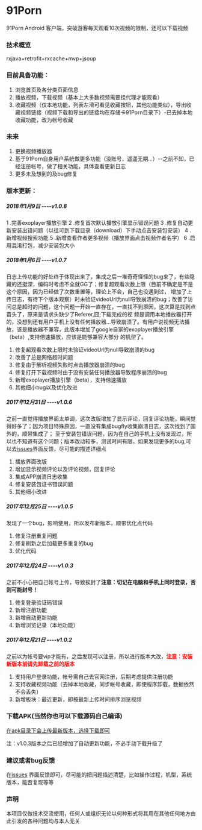 # 91Porn
91Porn Android 客户端，突破游客每天观看10次视频的限制，还可以下载视频

### 技术概览
rxjava+retrofit+rxcache+mvp+jsoup

### 目前具备功能：
1. 浏览首页及各分类页面信息
2. 播放视频，下载视频（基本上大多数视频需要挂代理才能观看）
3. 收藏视频（仅本地功能，列表左滑可看见收藏按钮，其他功能类似），导出收藏视频链接（视频下载和导出的链接均在存储卡91Porn目录下）-已去掉本地收藏功能，改为帐号收藏

### 未来
1. 更换视频播放器
2. 基于91Porn自身用户系统做更多功能（没账号，遥遥无期...）--之前不知，已经注册帐号，做了相关功能，具体查看更新日志
3. 更多未及想到的及bug修复

### 版本更新：

##### 2018年1月9日    ----v1.0.8

1 .完善exoplayer播放引擎
2 .修复首次默认播放引擎显示错误问题
3 .修复自动更新安装出错问题（以往可到下载目录（download）下手动点击安装包安装）
4 .新增视频搜索功能
5 .新增查看作者更多视频（播放界面点击视频作者名字）
6 .启用混淆打包，减少安装包大小


##### 2018年1月6日    ----v1.0.7
日志上传功能的好处终于体现出来了，集成之后一堆奇奇怪怪的bug来了，有些隐藏的还挺深，编码时考虑不全就GG了；修复超观看次数上限（目前不确定是不是这个原因，因为已经做了次数重置等，理论上不会，自己也没遇到过，
增加了上传日志，有待下个版本观察）时未验证videoUrl为null导致崩溃的bug；改善了访问总是超时的问题，这个问题一开始一直存在，一直找不到原因，这次算是找到点苗头了，原来是请求头缺少了Referer,囧;下载完成的视
频是调用本地播放器打开的，没想到还有用户手机上没有任何播放器...导致崩溃了。有用户说视频无法播放，该是播放器不兼容，此版本增加了google自家的exoplayer播放引擎（beta）,支持倍速播放，应该是能够兼容大部分
的机型了。

1. 修复超观看次数上限时未验证videoUrl为null导致崩溃的bug
2. 改善了总是网络超时问题
3. 修复由于解析视频失败时点击播放器崩溃的bug
4. 修复打开下载视频时由于没有安装任何播放器导致程序崩溃的bug
5. 新增exoplayer播放引擎（beta），支持倍速播放
6. 其他细小bug以及优化改进

##### 2017年12月31日    ----v1.0.6
之前一直觉得播放界面太单调，这次改版增加了显示评论，回复评论功能，瞬间觉得好多了；因为项目特殊原因，一直没有集成bugfly收集崩溃日志，这次找到了国外的，顺带集成了；
至于安装包错误问题，因为在自己的手机上没有发现过，所以也不知道有这个问题；版本改动较多，测试时间有限，如果发现更多的bug,可以去[issues](https://github.com/techGay/91porn/issues)界面反馈，尽可能的描述详细点

1. 播放界面改版
2. 增加显示视频评论以及评论视频，回复评论
3. 集成APP崩溃日志收集
4. 修复安装包证书错误问题
5. 其他细小改进

##### 2017年12月25日    ----v1.0.5
发现了一个bug，影响使用，所以发布新版本，顺带优化点代码
1. 修复注册重复问题
2. 修复刷新之后加载更多重复的bug
3. 优化代码

##### 2017年12月24日    ----v1.0.3
之前不小心把自己帐号上传，导致挨封了**注意：切记在电脑和手机上同时登录，否则可能封号！**
1. 修复登录验证码错误
2. 新增注册功能
3. 新增自动更新功能
4. 新增浏览记录（本地功能）

##### 2017年12月21日    ----v1.0.2
之前以为帐号要vip才能有，之后发现可以注册，所以进行版本大改，<font color=red>**注意：安装新版本前请先卸载之前的版本**</font>
1. 支持用户登录功能，帐号需自己去官网注册，后期考虑提供注册功能
2. 支持收藏视频功能（去掉本地收藏，同步帐号收藏，即使程序卸载，数据依然不会丢失）
3. 新增板块：最近更新，即按最新上传时间排序浏览视频


### 下载APK(当然你也可以下载源码自己编译)
[在apk目录下会上传最新版本，选择下载即可](https://github.com/techGay/91porn/tree/master/apk)

注：v1.0.3版本之后已经增加了自动更新功能，不必手动下载升级了


### 建议或者bug反馈
在[issues](https://github.com/techGay/91porn/issues) 界面反馈即可，尽可能的把问题描述清楚，比如操作过程，机型，系统版本，能否复现等等
### 声明
本项目仅做技术交流使用，任何人或组织无论以何种形式将其用在其他任何地方由此引发的各种问题均与本人无关